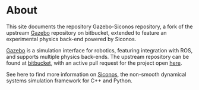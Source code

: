 # About

This site documents the repository Gazebo-Siconos repository, a fork
of the upstream [Gazebo](http://gazebosim.org/) repository on
bitbucket, extended to feature an experimental physics back-end
powered by Siconos.

[Gazebo](http://gazebosim.org/) is a simulation interface for
robotics, featuring integration with ROS, and supports multiple
physics back-ends.  The upstream repository can be found
at [bitbucket](https://bitbucket.org/osrf/gazebo/), with an active
pull request for the project
open [here](https://bitbucket.org/osrf/gazebo/pull-requests/2628).

See here to find more information
on [Siconos](http://siconos.gforge.inria.fr), the non-smooth dynamical
systems simulation framework for C++ and Python.
